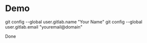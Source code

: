 # Demo
git config --global user.gitlab.name "Your Name"
git config --global user.gitlab.email "youremail@domain"

Done
